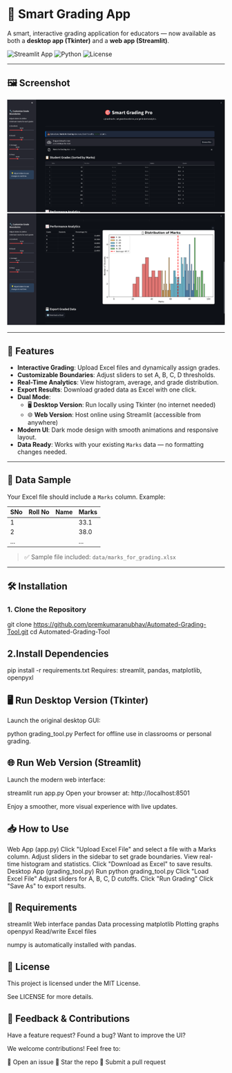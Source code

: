 # 🎯 Smart Grading App

A smart, interactive grading application for educators — now available as both a **desktop app (Tkinter)** and a **web app (Streamlit)**.

![Streamlit App](https://img.shields.io/badge/Streamlit-FF4B4B?logo=streamlit&logoColor=white)
![Python](https://img.shields.io/badge/Python-3776AB?logo=python&logoColor=white)
![License](https://img.shields.io/badge/License-MIT-blue)

---

## 🖼️ Screenshot

![App Screenshot](Screenshot_20250815_003457.png)
![App Screenshot](Screenshot_20250815_003508.png)

---

## 🚀 Features

- **Interactive Grading**: Upload Excel files and dynamically assign grades.
- **Customizable Boundaries**: Adjust sliders to set A, B, C, D thresholds.
- **Real-Time Analytics**: View histogram, average, and grade distribution.
- **Export Results**: Download graded data as Excel with one click.
- **Dual Mode**:
  - 🖥️ **Desktop Version**: Run locally using Tkinter (no internet needed)
  - 🌐 **Web Version**: Host online using Streamlit (accessible from anywhere)
- **Modern UI**: Dark mode design with smooth animations and responsive layout.
- **Data Ready**: Works with your existing `Marks` data — no formatting changes needed.

---

## 📁 Data Sample

Your Excel file should include a `Marks` column. Example:

| SNo | Roll No | Name | Marks |
|-----|---------|------|-------|
| 1   |         |      | 33.1  |
| 2   |         |      | 38.0  |
| ... |         |      | ...   |

> ✅ Sample file included: `data/marks_for_grading.xlsx`

---

## 🛠️ Installation

### 1. Clone the Repository
git clone https://github.com/premkumaranubhav/Automated-Grading-Tool.git
cd Automated-Grading-Tool

## 2.Install Dependencies

pip install -r requirements.txt
Requires: streamlit, pandas, matplotlib, openpyxl 

## 🖥️ Run Desktop Version (Tkinter)
Launch the original desktop GUI:

python grading_tool.py
Perfect for offline use in classrooms or personal grading. 

## 🌐 Run Web Version (Streamlit)
Launch the modern web interface:

streamlit run app.py
Open your browser at: http://localhost:8501

Enjoy a smoother, more visual experience with live updates. 

## 📥 How to Use
Web App (app.py)
Click "Upload Excel File" and select a file with a Marks column.
Adjust sliders in the sidebar to set grade boundaries.
View real-time histogram and statistics.
Click "Download as Excel" to save results.
Desktop App (grading_tool.py)
Run python grading_tool.py
Click "Load Excel File"
Adjust sliders for A, B, C, D cutoffs.
Click "Run Grading"
Click "Save As" to export results.

## 🧩 Requirements
streamlit
Web interface
pandas
Data processing
matplotlib
Plotting graphs
openpyxl
Read/write Excel files

numpy is automatically installed with pandas. 

## 📄 License
This project is licensed under the MIT License.

See LICENSE for more details.

## 💬 Feedback & Contributions
Have a feature request? Found a bug? Want to improve the UI?

We welcome contributions! Feel free to:

🐛 Open an issue
🌟 Star the repo
🔁 Submit a pull request

